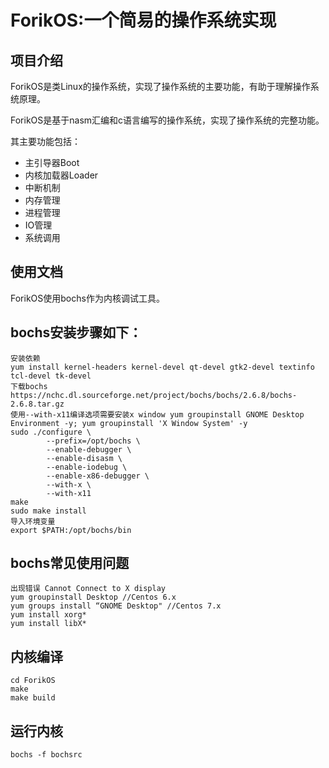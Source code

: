 # ForikOS:一个简易的操作系统实现

## 项目介绍
ForikOS是类Linux的操作系统，实现了操作系统的主要功能，有助于理解操作系统原理。

ForikOS是基于nasm汇编和c语言编写的操作系统，实现了操作系统的完整功能。

其主要功能包括：
* 主引导器Boot
* 内核加载器Loader
* 中断机制
* 内存管理
* 进程管理
* IO管理
* 系统调用

## 使用文档
ForikOS使用bochs作为内核调试工具。
## bochs安装步骤如下：
```
安装依赖
yum install kernel-headers kernel-devel qt-devel gtk2-devel textinfo tcl-devel tk-devel
下载bochs
https://nchc.dl.sourceforge.net/project/bochs/bochs/2.6.8/bochs-2.6.8.tar.gz
使用--with-x11编译选项需要安装x window yum groupinstall GNOME Desktop Environment -y; yum groupinstall 'X Window System' -y
sudo ./configure \
        --prefix=/opt/bochs \
        --enable-debugger \
        --enable-disasm \
        --enable-iodebug \
        --enable-x86-debugger \
        --with-x \
        --with-x11
make
sudo make install
导入环境变量
export $PATH:/opt/bochs/bin
```
## bochs常见使用问题
```
出现错误 Cannot Connect to X display
yum groupinstall Desktop //Centos 6.x
yum groups install “GNOME Desktop" //Centos 7.x
yum install xorg*
yum install libX*
```

## 内核编译
```
cd ForikOS
make
make build
```

## 运行内核
```
bochs -f bochsrc
```